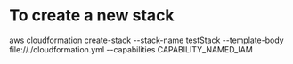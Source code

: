 # To create a new stack
aws cloudformation create-stack --stack-name testStack --template-body file://./cloudformation.yml --capabilities CAPABILITY_NAMED_IAM